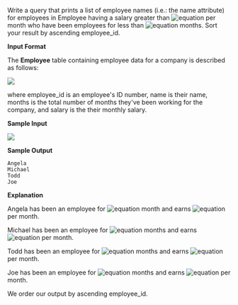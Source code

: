 Write a query that prints a list of employee names (i.e.: the name attribute) for employees in Employee having a salary greater than ![equation](https://latex.codecogs.com/svg.latex?\inline&space;\$2000) per month who have been employees for less than ![equation](https://latex.codecogs.com/svg.latex?\inline&space;10) months. Sort your result by ascending employee_id.

__Input Format__

The __Employee__ table containing employee data for a company is described as follows:

![](https://github.com/avtomato/HackerRank/blob/master/SQL/img/1458557872-4396838885-ScreenShot2016-03-21at4.27.13PM.png)

where employee_id is an employee's ID number, name is their name, months is the total number of months they've been working for the company, and salary is the their monthly salary.

__Sample Input__

![](https://github.com/avtomato/HackerRank/blob/master/SQL/img/1458558612-af3da3ceb7-ScreenShot2016-03-21at4.32.59PM.png)

__Sample Output__
```commandline
Angela
Michael
Todd
Joe
```
__Explanation__

Angela has been an employee for ![equation](https://latex.codecogs.com/svg.latex?\inline&space;1) month and earns ![equation](https://latex.codecogs.com/svg.latex?\inline&space;\$3443) per month.

Michael has been an employee for ![equation](https://latex.codecogs.com/svg.latex?\inline&space;6) months and earns ![equation](https://latex.codecogs.com/svg.latex?\inline&space;\$2017) per month.

Todd has been an employee for ![equation](https://latex.codecogs.com/svg.latex?\inline&space;5) months and earns ![equation](https://latex.codecogs.com/svg.latex?\inline&space;\$3396) per month.

Joe has been an employee for ![equation](https://latex.codecogs.com/svg.latex?\inline&space;9) months and earns ![equation](https://latex.codecogs.com/svg.latex?\inline&space;\$3573) per month.

We order our output by ascending employee_id.